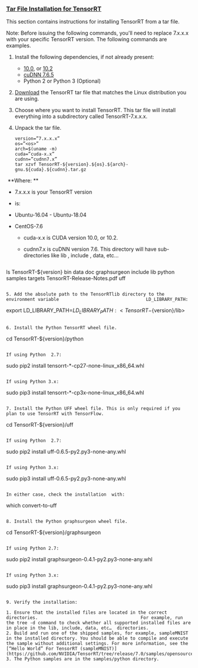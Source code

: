 ### [Tar File Installation for TensorRT](https://docs.nvidia.com/deeplearning/sdk/tensorrt-install-guide/index.html#installing-tar)

This section contains instructions for installing TensorRT from a tar file. 

Note: Before issuing the following commands, you'll need to replace  7.x.x.x with your specific TensorRT version. The following commands are examples. 

1. Install the following dependencies, if not already present:
   - [10.0](https://docs.nvidia.com/cuda/archive/10.0/index.html), or [10.2](https://docs.nvidia.com/cuda/archive/10.2/index.html)
   - [cuDNN 7.6.5](https://docs.nvidia.com/deeplearning/sdk/cudnn-release-notes/rel_765.html#rel_765)
   - Python 2 or Python 3 (Optional) 

2. [Download](https://docs.nvidia.com/deeplearning/sdk/tensorrt-install-guide/index.html#downloading) the TensorRT tar file  that matches the Linux distribution you are using.

3. Choose where you want to install TensorRT. This tar file will  install everything into a subdirectory called TensorRT-7.x.x.x.

4. Unpack the tar file.

   ```
   version=”7.x.x.x”
   os=”<os>”
   arch=$(uname -m)
   cuda=”cuda-x.x”
   cudnn=”cudnn7.x”
   tar xzvf TensorRT-${version}.${os}.${arch}-gnu.${cuda}.${cudnn}.tar.gz
   ```

​       **Where: **

   - 7.x.x.x is your TensorRT version                                 

   - <os>is:                         
- Ubuntu-16.04
      - Ubuntu-18.04
- CentOS-7.6
     
   - cuda-x.x is CUDA version 10.0, or 10.2.                                 

   - cudnn7.x is cuDNN version 7.6. This directory will have sub-directories like lib ,                              include , data,  etc…

   ```
ls TensorRT-${version}
bin  data  doc  graphsurgeon  include  lib  python  samples  targets  TensorRT-Release-Notes.pdf  uff
   ```

5. Add the absolute path to the TensorRTlib directory to the environment variable                                 LD_LIBRARY_PATH:

   ```
   export LD_LIBRARY_PATH=$LD_LIBRARY_PATH:<TensorRT-${version}/lib>
   ```

6. Install the Python TensorRT wheel file.

   ```
   cd TensorRT-${version}/python
   ```

   If using Python  2.7:

   ```
sudo pip2 install tensorrt-*-cp27-none-linux_x86_64.whl
   ```
   
   If using Python 3.x:

   ```
sudo pip3 install tensorrt-*-cp3x-none-linux_x86_64.whl
   ```

7. Install the Python UFF wheel file. This is only required if you plan to use TensorRT with TensorFlow.

   ```
   cd TensorRT-${version}/uff
   ```

   If using Python  2.7:

   ```
sudo pip2 install uff-0.6.5-py2.py3-none-any.whl
   ```
   
   If using Python 3.x:

   ```
sudo pip3 install uff-0.6.5-py2.py3-none-any.whl
   ```

   In either case, check the installation  with:
   
   ```
which convert-to-uff
   ```

8. Install the Python graphsurgeon wheel file.

   ```
   cd TensorRT-${version}/graphsurgeon
   ```

   If using Python 2.7:

   ```
sudo pip2 install graphsurgeon-0.4.1-py2.py3-none-any.whl
   ```
   
   If using Python 3.x:

   ```
sudo pip3 install graphsurgeon-0.4.1-py2.py3-none-any.whl
   ```

9. Verify the installation:

   1. Ensure that the installed files are located in the correct directories.                                       For example, run the tree -d command to check whether all supported installed files are in place in the lib, include, data, etc…  directories.
2. Build and run one of the shipped samples, for example, sampleMNIST in the installed directory. You should be able to compile and execute the sample without additional settings. For more information, see the [“Hello World” For TensorRT (sampleMNIST)](https://github.com/NVIDIA/TensorRT/tree/release/7.0/samples/opensource/sampleMNIST).
   3. The Python samples are in the samples/python directory.